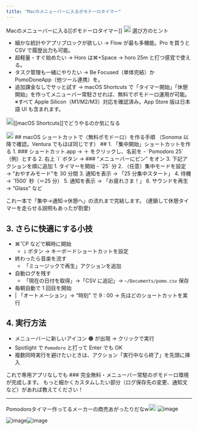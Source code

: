 ```yaml
---
title: "Macのメニューバーに入るポモドーロタイマー"
---
```


Macのメニューバーに入る[[ポモドーロタイマー]]
<img src='https://scrapbox.io/api/pages/nishio/o3/icon' alt='o3.icon' height="19.5"/>
選び方のヒント
- 細かな統計やアプリブロックが欲しい → Flow が最も多機能。Pro を買うと CSV で履歴出力も可能。
- 超軽量・すぐ始めたい → Horo は⌘+Space → horo 25m と打つ感覚で使える。
- タスク管理も一緒にやりたい → Be Focused（単体完結）か PomoDoneApp（他ツール連携）を。
- 追加課金なしでサッと試す → macOS Shortcuts で「タイマー開始」「休憩開始」を作ってメニューバー常駐させれば、無料でポモドーロ運用が可能。
※すべて Apple Silicon（M1/M2/M3）対応を確認済み。App Store 版は日本語 UI も含まれます。

<img src='https://scrapbox.io/api/pages/nishio/nishio/icon' alt='nishio.icon' height="19.5"/>[[macOS Shortcuts]]でどうやるのか気になる

<img src='https://scrapbox.io/api/pages/nishio/o3/icon' alt='o3.icon' height="19.5"/>
## macOS ショートカットで〈無料ポモドーロ〉を作る手順
（Sonoma 以降で確認。Ventura でもほぼ同じです）
## 1. 「集中開始」ショートカットを作る
1. ### ショートカット.app → ＋
 をクリックし、名前を
- `Pomodoro 25`（例）とする
2. 右上 `i` ボタン → ### “メニューバーにピン”
 をオン
3. 下記アクションを順に追加
1. タイマーを開始
        - `25` 分
2. （任意）集中モードを設定 → “おやすみモード”を 30 分間
    3. 通知を表示 → 「25 分集中スタート」
4. 待機 → `1500` 秒（＝25 分）
    5. 通知を表示 → 「お疲れさま！」
6. サウンドを再生 → “Glass” など

これ一本で「集中→通知→休憩へ」の流れまで完結します。
(連鎖して休憩タイマーを走らせる説明もあったが割愛)

## 3. さらに快適にする小技

- ⌘⌥P などで瞬時に開始
    - `i` ボタン → キーボードショートカットを設定
- 終わったら音楽を流す
    - 「ミュージックで再生」アクションを追加
- 自動ログを残す
    - 「現在の日付を取得」→「CSV に追記」→ `~/Documents/pomo.csv` 保存
- 毎朝自動で 1 回目を開始
- | 「オートメーション」→ “時刻” で 9 : 00 → 先ほどのショートカットを実行

## 4. 実行方法
- メニューバーに新しいアイコン 🟠 が出現 → クリックで実行
- Spotlight で `Pomodoro` と打って Enter でも OK
- 複数同時実行を避けたいときは、アクション「実行中なら終了」を先頭に挿入

これで専用アプリなしでも ### 完全無料・メニューバー常駐のポモドーロ環境
 が完成します。
もっと細かくカスタムしたい部分（ログ保存先の変更、通知文など）があれば教えてください！

---
Pomodoroタイマー作ってるメーカーの商売あがったりだなw<img src='https://scrapbox.io/api/pages/nishio/nishio/icon' alt='nishio.icon' height="19.5"/>
![image](https://gyazo.com/0d786b71e67e29b98617ea21f7e630c5/thumb/1000)


![image](https://gyazo.com/8fdbfd2ca1d51da51d40492a1f9e82a1/thumb/1000)![image](https://gyazo.com/a5fa08f7857bd40785af6dafda53b56c/thumb/1000)

